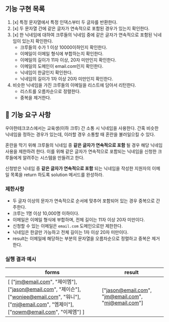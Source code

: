 ## 기능 구현 목록
1. [x] 특정 문자열에서 특정 인덱스부터 두 글자를 반환한다.
2. [x] 두 문자열 간에 같은 글자가 연속적으로 포함된 경우가 있는지 확인한다.
3. [x] 한 닉네임에 대하여 크루들의 닉네임 중에 같은 글자가 연속적으로 포함된 닉네임이 있는지 확인한다.
   - 크루들의 수가 1 이상 10000이하인지 확인한다.
   - 이메일이 이메일 형식에 부합하는지 확인한다.
   - 이메일의 길이가 11자 이상, 20자 미만인지 확인한다.
   - 이메일의 도메인이 email.com인지 확인한다.
   - 닉네임이 한글인지 확인한다.
   - 닉네임의 길이가 1자 이상 20자 미만인지 확인한다.
4. 비슷한 닉네임을 가진 크루들의 이메일을 리스트에 담아서 리턴한다.
   - 리스트를 오름차순으로 정렬한다.
   - 중복을 제거한다.
## 🚀 기능 요구 사항

우아한테크코스에서는 교육생(이하 크루) 간 소통 시 닉네임을 사용한다. 간혹 비슷한 닉네임을 정하는 경우가 있는데, 이러할 경우 소통할 때 혼란을 불러일으킬 수 있다.

혼란을 막기 위해 크루들의 닉네임 중 **같은 글자가 연속적으로 포함** 될 경우 해당 닉네임 사용을 제한하려 한다. 이를 위해 같은 글자가 연속적으로 포함되는 닉네임을 신청한 크루들에게 알려주는 시스템을 만들려고 한다.


신청받은 닉네임 중 **같은 글자가 연속적으로 포함** 되는 닉네임을 작성한 지원자의 이메일 목록을 return 하도록 solution 메서드를 완성하라.

### 제한사항

- 두 글자 이상의 문자가 연속적으로 순서에 맞추어 포함되어 있는 경우 중복으로 간주한다.
- 크루는 1명 이상 10,000명 이하이다.
- 이메일은 이메일 형식에 부합하며, 전체 길이는 11자 이상 20자 미만이다.
- 신청할 수 있는 이메일은 `email.com` 도메인으로만 제한한다.
- 닉네임은 한글만 가능하고 전체 길이는 1자 이상 20자 미만이다.
- result는 이메일에 해당하는 부분의 문자열을 오름차순으로 정렬하고 중복은 제거한다.

### 실행 결과 예시

| forms | result |
| --- | --- |
| [ ["jm@email.com", "제이엠"], ["jason@email.com", "제이슨"], ["woniee@email.com", "워니"], ["mj@email.com", "엠제이"], ["nowm@email.com", "이제엠"] ] | ["jason@email.com", "jm@email.com", "mj@email.com"] |
